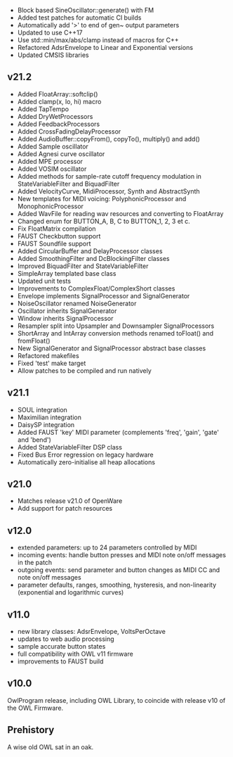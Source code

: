 * Block based SineOscillator::generate() with FM
* Added test patches for automatic CI builds
* Automatically add '>' to end of gen~ output parameters
* Updated to use C++17
* Use std::min/max/abs/clamp instead of macros for C++
* Refactored AdsrEnvelope to Linear and Exponential versions
* Updated CMSIS libraries

v21.2
-----

* Added FloatArray::softclip()
* Added clamp(x, lo, hi) macro
* Added TapTempo
* Added DryWetProcessors
* Added FeedbackProcessors
* Added CrossFadingDelayProcessor
* Added AudioBuffer::copyFrom(), copyTo(), multiply() and add()
* Added Sample oscillator
* Added Agnesi curve oscillator
* Added MPE processor
* Added VOSIM oscillator
* Added methods for sample-rate cutoff frequency modulation in StateVariableFilter and BiquadFilter
* Added VelocityCurve, MidiProcessor, Synth and AbstractSynth
* New templates for MIDI voicing: PolyphonicProcessor and MonophonicProcessor
* Added WavFile for reading wav resources and converting to FloatArray
* Changed enum for BUTTON_A, B, C to BUTTON_1, 2, 3 et c.
* Fix FloatMatrix compilation
* FAUST Checkbutton support
* FAUST Soundfile support
* Added CircularBuffer and DelayProcessor classes
* Added SmoothingFilter and DcBlockingFilter classes
* Improved BiquadFilter and StateVariableFilter
* SimpleArray templated base class
* Updated unit tests
* Improvements to ComplexFloat/ComplexShort classes
* Envelope implements SignalProcessor and SignalGenerator
* NoiseOscillator renamed NoiseGenerator
* Oscillator inherits SignalGenerator
* Window inherits SignalProcessor
* Resampler split into Upsampler and Downsampler SignalProcessors
* ShortArray and IntArray conversion methods renamed toFloat() and fromFloat()
* New SignalGenerator and SignalProcessor abstract base classes
* Refactored makefiles
* Fixed 'test' make target
* Allow patches to be compiled and run natively

v21.1
-----

* SOUL integration
* Maximilian integration
* DaisySP integration
* Added FAUST 'key' MIDI parameter (complements 'freq', 'gain', 'gate' and 'bend')
* Added StateVariableFilter DSP class
* Fixed Bus Error regression on legacy hardware
* Automatically zero-initialise all heap allocations

v21.0
-----

* Matches release v21.0 of OpenWare
* Add support for patch resources

v12.0
-----

* extended parameters: up to 24 parameters controlled by MIDI
* incoming events: handle button presses and MIDI note on/off messages in the patch
* outgoing events: send parameter and button changes as MIDI CC and note on/off messages
* parameter defaults, ranges, smoothing, hysteresis, and non-linearity (exponential and logarithmic curves)

v11.0
-----

* new library classes: AdsrEnvelope, VoltsPerOctave
* updates to web audio processing
* sample accurate button states
* full compatibility with OWL v11 firmware
* improvements to FAUST build

v10.0
-----

OwlProgram release, including OWL Library, to coincide with release v10 of the OWL Firmware.


Prehistory
-----------

A wise old OWL sat in an oak.
